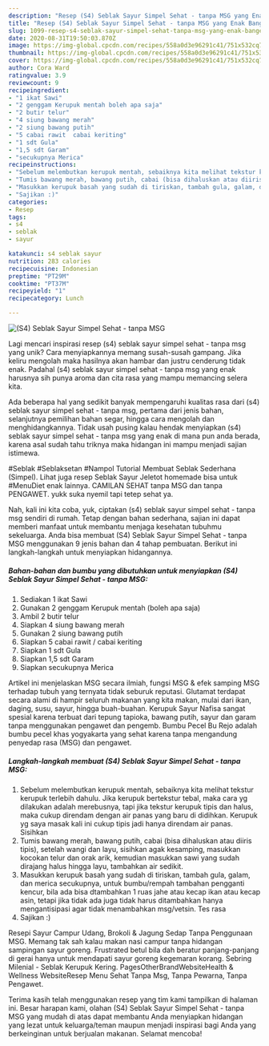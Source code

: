 ```yaml
---
description: "Resep (S4) Seblak Sayur Simpel Sehat - tanpa MSG yang Enak Banget"
title: "Resep (S4) Seblak Sayur Simpel Sehat - tanpa MSG yang Enak Banget"
slug: 1099-resep-s4-seblak-sayur-simpel-sehat-tanpa-msg-yang-enak-banget
date: 2020-08-31T19:50:03.870Z
image: https://img-global.cpcdn.com/recipes/558a0d3e96291c41/751x532cq70/s4-seblak-sayur-simpel-sehat-tanpa-msg-foto-resep-utama.jpg
thumbnail: https://img-global.cpcdn.com/recipes/558a0d3e96291c41/751x532cq70/s4-seblak-sayur-simpel-sehat-tanpa-msg-foto-resep-utama.jpg
cover: https://img-global.cpcdn.com/recipes/558a0d3e96291c41/751x532cq70/s4-seblak-sayur-simpel-sehat-tanpa-msg-foto-resep-utama.jpg
author: Cora Ward
ratingvalue: 3.9
reviewcount: 9
recipeingredient:
- "1 ikat Sawi"
- "2 genggam Kerupuk mentah boleh apa saja"
- "2 butir telur"
- "4 siung bawang merah"
- "2 siung bawang putih"
- "5 cabai rawit  cabai keriting"
- "1 sdt Gula"
- "1,5 sdt Garam"
- "secukupnya Merica"
recipeinstructions:
- "Sebelum melembutkan kerupuk mentah, sebaiknya kita melihat tekstur kerupuk terlebih dahulu. Jika kerupuk bertekstur tebal, maka cara yg dilakukan adalah merebusnya, tapi jika tekstur kerupuk tipis dan halus, maka cukup direndam dengan air panas yang baru di didihkan. Kerupuk yg saya masak kali ini cukup tipis jadi hanya direndam air panas. Sisihkan"
- "Tumis bawang merah, bawang putih, cabai (bisa dihaluskan atau diiris tipis), setelah wangi dan layu, sisihkan agak kesamping, masukkan kocokan telur dan orak arik, kemudian masukkan sawi yang sudah dirajang halus hingga layu, tambahkan air sedikit."
- "Masukkan kerupuk basah yang sudah di tiriskan, tambah gula, galam, dan merica secukupnya, untuk bumbu/rempah tambahan pengganti kencur, bila ada bisa dtambahkan 1 ruas jahe atau kecap ikan atau kecap asin, tetapi jika tidak ada juga tidak harus ditambahkan hanya mengantisipasi agar tidak menambahkan msg/vetsin. Tes rasa"
- "Sajikan :)"
categories:
- Resep
tags:
- s4
- seblak
- sayur

katakunci: s4 seblak sayur 
nutrition: 283 calories
recipecuisine: Indonesian
preptime: "PT29M"
cooktime: "PT37M"
recipeyield: "1"
recipecategory: Lunch

---
```



![(S4) Seblak Sayur Simpel Sehat - tanpa MSG](https://img-global.cpcdn.com/recipes/558a0d3e96291c41/751x532cq70/s4-seblak-sayur-simpel-sehat-tanpa-msg-foto-resep-utama.jpg)

Lagi mencari inspirasi resep (s4) seblak sayur simpel sehat - tanpa msg yang unik? Cara menyiapkannya memang susah-susah gampang. Jika keliru mengolah maka hasilnya akan hambar dan justru cenderung tidak enak. Padahal (s4) seblak sayur simpel sehat - tanpa msg yang enak harusnya sih punya aroma dan cita rasa yang mampu memancing selera kita.

Ada beberapa hal yang sedikit banyak mempengaruhi kualitas rasa dari (s4) seblak sayur simpel sehat - tanpa msg, pertama dari jenis bahan, selanjutnya pemilihan bahan segar, hingga cara mengolah dan menghidangkannya. Tidak usah pusing kalau hendak menyiapkan (s4) seblak sayur simpel sehat - tanpa msg yang enak di mana pun anda berada, karena asal sudah tahu triknya maka hidangan ini mampu menjadi sajian istimewa.

#Seblak #Seblaksetan #Nampol Tutorial Membuat Seblak Sederhana (Simpel). Lihat juga resep Seblak Sayur Jeletot homemade bisa untuk #MenuDiet enak lainnya. CAMILAN SEHAT tanpa MSG dan tanpa PENGAWET. yukk suka nyemil tapi tetep sehat ya.


Nah, kali ini kita coba, yuk, ciptakan (s4) seblak sayur simpel sehat - tanpa msg sendiri di rumah. Tetap dengan bahan sederhana, sajian ini dapat memberi manfaat untuk membantu menjaga kesehatan tubuhmu sekeluarga. Anda bisa membuat (S4) Seblak Sayur Simpel Sehat - tanpa MSG menggunakan 9 jenis bahan dan 4 tahap pembuatan. Berikut ini langkah-langkah untuk menyiapkan hidangannya.

<!--inarticleads1-->

##### Bahan-bahan dan bumbu yang dibutuhkan untuk menyiapkan (S4) Seblak Sayur Simpel Sehat - tanpa MSG:

1. Sediakan 1 ikat Sawi
1. Gunakan 2 genggam Kerupuk mentah (boleh apa saja)
1. Ambil 2 butir telur
1. Siapkan 4 siung bawang merah
1. Gunakan 2 siung bawang putih
1. Siapkan 5 cabai rawit / cabai keriting
1. Siapkan 1 sdt Gula
1. Siapkan 1,5 sdt Garam
1. Siapkan secukupnya Merica


Artikel ini menjelaskan MSG secara ilmiah, fungsi MSG &amp; efek samping MSG terhadap tubuh yang ternyata tidak seburuk reputasi. Glutamat terdapat secara alami di hampir seluruh makanan yang kita makan, mulai dari ikan, daging, susu, sayur, hingga buah-buahan. Kerupuk Sayur Nafisa sangat spesial karena terbuat dari tepung tapioka, bawang putih, sayur dan garam tanpa menggunakan pengawet dan pengemb. Bumbu Pecel Bu Rejo adalah bumbu pecel khas yogyakarta yang sehat karena tanpa mengandung penyedap rasa (MSG) dan pengawet. 

<!--inarticleads2-->

##### Langkah-langkah membuat (S4) Seblak Sayur Simpel Sehat - tanpa MSG:

1. Sebelum melembutkan kerupuk mentah, sebaiknya kita melihat tekstur kerupuk terlebih dahulu. Jika kerupuk bertekstur tebal, maka cara yg dilakukan adalah merebusnya, tapi jika tekstur kerupuk tipis dan halus, maka cukup direndam dengan air panas yang baru di didihkan. Kerupuk yg saya masak kali ini cukup tipis jadi hanya direndam air panas. Sisihkan
1. Tumis bawang merah, bawang putih, cabai (bisa dihaluskan atau diiris tipis), setelah wangi dan layu, sisihkan agak kesamping, masukkan kocokan telur dan orak arik, kemudian masukkan sawi yang sudah dirajang halus hingga layu, tambahkan air sedikit.
1. Masukkan kerupuk basah yang sudah di tiriskan, tambah gula, galam, dan merica secukupnya, untuk bumbu/rempah tambahan pengganti kencur, bila ada bisa dtambahkan 1 ruas jahe atau kecap ikan atau kecap asin, tetapi jika tidak ada juga tidak harus ditambahkan hanya mengantisipasi agar tidak menambahkan msg/vetsin. Tes rasa
1. Sajikan :)


Resepi Sayur Campur Udang, Brokoli &amp; Jagung Sedap Tanpa Penggunaan MSG. Memang tak sah kalau makan nasi campur tanpa hidangan sampingan sayur goreng. Frustrated betul bila dah beratur panjang-panjang di gerai hanya untuk mendapati sayur goreng kegemaran korang. Sebring Milenial - Seblak Kerupuk Kering. PagesOtherBrandWebsiteHealth &amp; Wellness WebsiteResep Menu Sehat Tanpa Msg, Tanpa Pewarna, Tanpa Pengawet. 

Terima kasih telah menggunakan resep yang tim kami tampilkan di halaman ini. Besar harapan kami, olahan (S4) Seblak Sayur Simpel Sehat - tanpa MSG yang mudah di atas dapat membantu Anda menyiapkan hidangan yang lezat untuk keluarga/teman maupun menjadi inspirasi bagi Anda yang berkeinginan untuk berjualan makanan. Selamat mencoba!
